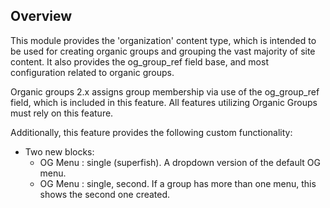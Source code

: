 ## Overview

This module provides the 'organization' content type, which is intended to be
used for creating organic groups and grouping the vast majority of site content.
It also provides the og_group_ref field base, and most configuration related
to organic groups.

Organic groups 2.x assigns group membership via use of the og_group_ref field,
which is included in this feature. All features utilizing Organic Groups must
rely on this feature.

Additionally, this feature provides the following custom functionality:
* Two new blocks:
  * OG Menu : single (superfish). A dropdown version of the default OG menu.
  * OG Menu : single, second. If a group has more than one menu, this shows
    the second one created.

